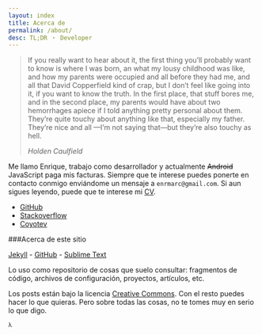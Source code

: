 ```yaml
---
layout: index
title: Acerca de
permalink: /about/
desc: TL;DR ・ Developer
---
```


<blockquote >
  <p>
   If you really want to hear about it, the first thing you’ll
   probably want to know is where I was born, an what my lousy
   childhood was like, and how my parents were occupied and all
   before they had me, and all that David Copperfield kind of crap,
   but I don’t feel like going into it, if you want to know the
   truth. In the first place, that stuff bores me, and in the
   second place, my parents would have about two hemorrhages
   apiece if I told anything pretty personal about them. They’re
   quite touchy about anything like that, especially my father.
   They’re nice and all —I’m not saying that—but they’re also touchy as hell.
  </p>
  <footer>
    <cite>Holden Caulfield</cite>
  </footer>
</blockquote>

Me llamo Enrique, trabajo como desarrollador y actualmente <strike>Android</strike>
JavaScript paga mis facturas.
Siempre que te interese puedes ponerte en contacto
conmigo enviándome un mensaje a `enrmarc@gmail.com`.
Si aun sigues leyendo, puede que te interese mi
[CV](/data/resume.pdf).

- [GitHub](http://github.com/enrmarc)
- [Stackoverflow](http://stackoverflow.com/users/434171/enrmarc)
- [Coyotev](http://coyotev.org)

###Acerca de este sitio

<p>
  <a href="http://jekyllrb.com/">Jekyll</a> -
  <a href="http://github.com/">GitHub</a> -
  <a href="http://www.sublimetext.com/">Sublime Text</a>
</p>

Lo uso como repositorio de cosas que suelo consultar: fragmentos de código,
archivos de configuración, proyectos, artículos, etc.

Los posts están bajo la licencia
[Creative Commons](http://creativecommons.org/licenses/by-nc/3.0/us/).
Con el resto puedes hacer lo que quieras. Pero sobre todas las cosas,
no te tomes muy en serio lo que digo.

<small>&lambda;</small>